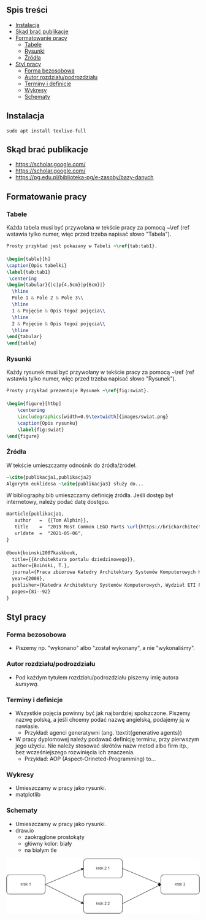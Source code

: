 ## Spis treści

- [Instalacja](#instalacja)
- [Skąd brać publikacje](#skąd-brać-publikacje)
- [Formatowanie pracy](#formatowanie-pracy)
  - [Tabele](#tabele)
  - [Rysunki](#rysunki)
  - [Źródła](#źródła)
- [Styl pracy](#styl-pracy)
  - [Forma bezosobowa](#forma-bezosobowa)
  - [Autor rozdziału/podrozdziału](#autor-rozdziału-podrozdziału)
  - [Terminy i definicje](#terminy-i-definicje)
  - [Wykresy](#wykresy)
  - [Schematy](#schematy)

## Instalacja

```
sudo apt install texlive-full
```

## Skąd brać publikacje

- https://scholar.google.com/
- https://scholar.google.com/
- https://pg.edu.pl/biblioteka-pg/e-zasoby/bazy-danych

## Formatowanie pracy

### Tabele

Każda tabela musi być przywołana w tekście pracy za pomocą ~\ref (ref wstawia tylko numer, więc przed trzeba napisać słowo "Tabela").

```tex
Prosty przykład jest pokazany w Tabeli ~\ref{tab:tab1}.

\begin{table}[h]
\caption{Opis tabelki}
\label{tab:tab1}
 \centering
\begin{tabular}{|c|p{4.5cm}|p{6cm}|}
  \hline
  Pole 1 & Pole 2 & Pole 3\\
  \hline
  1 & Pojęcie & Opis tegoż pojęcia\\
  \hline
  2 & Pojęcie & Opis tegoż pojęcia\\
  \hline
\end{tabular}
\end{table}
```

### Rysunki

Każdy rysunek musi być przywołany w tekście pracy za pomocą ~\ref (ref wstawia tylko numer, więc przed trzeba napisać słowo "Rysunek").

```tex
Prosty przykład prezentuje Rysunek ~\ref{fig:swiat}.

\begin{figure}[htbp]
    \centering
    \includegraphics[width=0.9\textwidth]{images/swiat.png}
    \caption{Opis rysunku}
    \label{fig:swiat}
\end{figure}
```

### Źródła

W tekście umieszczamy odnośnik do źródła/źródeł.

```tex
~\cite{publikacja1,publikacja2}
Algorytm euklidesa ~\cite{publikacja3} służy do...
```

W bibliography.bib umieszczamy definicję źródła. Jeśli dostęp był internetowy, należy podać datę dostępu.

```tex
@article{publikacja1,
   author   =  {{Tom Alphin}},
   title    =  "2019 Most Common LEGO Parts \url{https://brickarchitect.com/2019/2019-most-common-lego-parts/}",
   urldate  =  "2021-05-06",
}

@book{boinski2007kaskbook,
  title={{Architektura portalu dziedzinowego}},
  author={Boiński, T.},
  journal={Praca zbiorowa Katedry Architektury Systemów Komputerowych KASKBOOK},
  year={2008},
  publisher={Katedra Architektury Systemów Komputerowych, Wydział ETI Politechnika Gdańskiej},
  pages={81--92}
}
```

## Styl pracy

### Forma bezosobowa

- Piszemy np. "wykonano" albo "został wykonany", a nie "wykonaliśmy".

### Autor rozdziału/podrozdziału

- Pod każdym tytułem rozdziału/podrozdziału piszemy imię autora _kursywą_.

### Terminy i definicje

- Wszystkie pojęcia powinny być jak najbardziej spolszczone. Piszemy nazwę polską, a jeśli chcemy podać nazwę angielską, podajemy ją w nawiasie.
  - Przykład: agenci generatywni (ang. \textit{generative agents})
- W pracy dyplomowej należy podawać definicję terminu, przy pierwszym jego użyciu. Nie należy stosować skrótów nazw metod albo firm itp., bez wcześniejszego rozwinięcia ich znaczenia.
  - Przykład: AOP (Aspect-Orineted-Programming) to...

### Wykresy

- Umieszczamy w pracy jako rysunki.
- matplotlib

### Schematy

- Umieszczamy w pracy jako rysunki.
- draw.io
  - zaokrąglone prostokąty
  - główny kolor: biały
  - na białym tle

![Przykład schematu](diagram.drawio.png)
